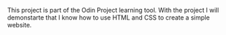 This project is part of the Odin Project learning tool. With the project I will demonstarte that I know how to use HTML and CSS to create a simple website.
